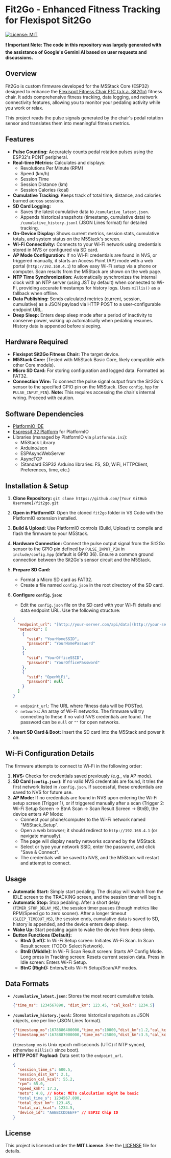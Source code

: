 # Fit2Go - Enhanced Fitness Tracking for Flexispot Sit2Go

[![License: MIT](https://img.shields.io/badge/License-MIT-yellow.svg)](https://opensource.org/licenses/MIT) 

**❗ Important Note: The code in this repository was largely generated with the assistance of Google's Gemini AI based on user requests and discussions.**

## Overview

Fit2Go is custom firmware developed for the M5Stack Core (ESP32) designed to enhance the [Flexispot Fitness Chair F1C (a.k.a. Sit2Go)](https://www.flexispot.com/sit2go-2-in-1-fitness-chair-eco) fitness chair. It adds comprehensive fitness tracking, data logging, and network connectivity features, allowing you to monitor your pedaling activity while you work or relax.

This project reads the pulse signals generated by the chair's pedal rotation sensor and translates them into meaningful fitness metrics.

## Features

* **Pulse Counting:** Accurately counts pedal rotation pulses using the ESP32's PCNT peripheral.
* **Real-time Metrics:** Calculates and displays:
    * Revolutions Per Minute (RPM)
    * Speed (km/h)
    * Session Time
    * Session Distance (km)
    * Session Calories (kcal)
* **Cumulative Tracking:** Keeps track of total time, distance, and calories burned across sessions.
* **SD Card Logging:**
    * Saves the latest cumulative data to `/cumulative_latest.json`.
    * Appends historical snapshots (timestamp, cumulative data) to `/cumulative_history.jsonl` (JSON Lines format) for detailed tracking.
* **On-Device Display:** Shows current metrics, session stats, cumulative totals, and system status on the M5Stack's screen.
* **Wi-Fi Connectivity:** Connects to your Wi-Fi network using credentials stored in NVS or configured via SD card.
* **AP Mode Configuration:** If no Wi-Fi credentials are found in NVS, or triggered manually, it starts an Access Point (AP) mode with a web portal (`http://192.168.4.1`) to allow easy Wi-Fi setup via a phone or computer. Scan results from the M5Stack are shown on the web page.
* **NTP Time Synchronization:** Automatically synchronizes the internal clock with an NTP server (using JST by default) when connected to Wi-Fi, providing accurate timestamps for history logs. Uses `millis()` as a fallback when offline.
* **Data Publishing:** Sends calculated metrics (current, session, cumulative) as a JSON payload via HTTP POST to a user-configurable endpoint URL.
* **Deep Sleep:** Enters deep sleep mode after a period of inactivity to conserve power, waking up automatically when pedaling resumes. History data is appended before sleeping.

## Hardware Required

* **Flexispot Sit2Go Fitness Chair:** The target device.
* **M5Stack Core:** (Tested with M5Stack Basic Core, likely compatible with other Core models).
* **Micro SD Card:** For storing configuration and logged data. Formatted as FAT32.
* **Connection Wire:** To connect the pulse signal output from the Sit2Go's sensor to the specified GPIO pin on the M5Stack. (See `config.hpp` for `PULSE_INPUT_PIN`). **Note:** This requires accessing the chair's internal wiring. Proceed with caution.

## Software Dependencies

* [PlatformIO IDE](https://platformio.org/)
* [Espressif 32 Platform](https://registry.platformio.org/platforms/platformio/espressif32) for PlatformIO
* Libraries (managed by PlatformIO via `platformio.ini`):
    * M5Stack Library
    * ArduinoJson
    * ESPAsyncWebServer
    * AsyncTCP
    * (Standard ESP32 Arduino libraries: FS, SD, WiFi, HTTPClient, Preferences, time, etc.)

## Installation & Setup

1.  **Clone Repository:** `git clone https://github.com/[Your GitHub Username]/fit2go.git`
2.  **Open in PlatformIO:** Open the cloned `fit2go` folder in VS Code with the PlatformIO extension installed.
3.  **Build & Upload:** Use PlatformIO controls (Build, Upload) to compile and flash the firmware to your M5Stack.
4.  **Hardware Connection:** Connect the pulse output signal from the Sit2Go sensor to the GPIO pin defined by `PULSE_INPUT_PIN` in `include/config.hpp` (default is GPIO 36). Ensure a common ground connection between the Sit2Go's sensor circuit and the M5Stack.
5.  **Prepare SD Card:**
    * Format a Micro SD card as FAT32.
    * Create a file named `config.json` in the root directory of the SD card.
6.  **Configure `config.json`:**
    * Edit the `config.json` file on the SD card with your Wi-Fi details and data endpoint URL. Use the following structure:

    ```json
    {
      "endpoint_url": "[http://your-server.com/api/data](http://your-server.com/api/data)",
      "networks": [
        {
          "ssid": "YourHomeSSID",
          "password": "YourHomePassword"
        },
        {
          "ssid": "YourOfficeSSID",
          "password": "YourOfficePassword"
        },
        {
          "ssid": "OpenWiFi",
          "password": null
        }
      ]
    }
    ```
    * `endpoint_url`: The URL where fitness data will be POSTed.
    * `networks`: An array of Wi-Fi networks. The firmware will try connecting to these if no valid NVS credentials are found. The password can be `null` or `""` for open networks.
7.  **Insert SD Card & Boot:** Insert the SD card into the M5Stack and power it on.

## Wi-Fi Configuration Details

The firmware attempts to connect to Wi-Fi in the following order:

1.  **NVS:** Checks for credentials saved previously (e.g., via AP mode).
2.  **SD Card (`config.json`):** If no valid NVS credentials are found, it tries the first network listed in `/config.json`. If successful, these credentials are saved to NVS for future use.
3.  **AP Mode:** If no credentials are found in NVS upon entering the Wi-Fi setup screen (Trigger 1), or if triggered manually after a scan (Trigger 2: Wi-Fi Setup Screen -> BtnA Scan -> Scan Result Screen -> BtnB), the device enters AP Mode:
    * Connect your phone/computer to the Wi-Fi network named "M5Stack_Setup".
    * Open a web browser; it should redirect to `http://192.168.4.1` (or navigate manually).
    * The page will display nearby networks scanned by the M5Stack.
    * Select or type your network SSID, enter the password, and click "Save & Connect".
    * The credentials will be saved to NVS, and the M5Stack will restart and attempt to connect.

## Usage

* **Automatic Start:** Simply start pedaling. The display will switch from the IDLE screen to the TRACKING screen, and the session timer will begin.
* **Automatic Stop:** Stop pedaling. After a short delay (`TIMER_STOP_DELAY_MS`), the session timer pauses (though metrics like RPM/Speed go to zero sooner). After a longer timeout (`SLEEP_TIMEOUT_MS`), the session ends, cumulative data is saved to SD, history is appended, and the device enters deep sleep.
* **Wake Up:** Start pedaling again to wake the device from deep sleep.
* **Button Functions (Default):**
    * **BtnA (Left):** In Wi-Fi Setup screen: Initiates Wi-Fi Scan. In Scan Result screen: (TODO: Select Network).
    * **BtnB (Middle):** In Wi-Fi Scan Result screen: Starts AP Config Mode. Long press in Tracking screen: Resets current session data. Press in Idle screen: Enters Wi-Fi Setup.
    * **BtnC (Right):** Enters/Exits Wi-Fi Setup/Scan/AP modes.

## Data Formats

* **`/cumulative_latest.json`:** Stores the most recent cumulative totals.
    ```json
    {"time_ms": 1234567890, "dist_km": 123.45, "cal_kcal": 1234.5}
    ```
* **`/cumulative_history.jsonl`:** Stores historical snapshots as JSON objects, one per line (JSON Lines format).
    ```json
    {"timestamp_ms":1678886400000,"time_ms":10000,"dist_km":1.2,"cal_kcal":50.1}
    {"timestamp_ms":1678887000000,"time_ms":25000,"dist_km":3.5,"cal_kcal":120.3}
    ```
    (`timestamp_ms` is Unix epoch milliseconds (UTC) if NTP synced, otherwise `millis()` since boot).
* **HTTP POST Payload:** Data sent to the `endpoint_url`.
    ```json
    {
      "session_time_s": 600.5,
      "session_dist_km": 2.1,
      "session_cal_kcal": 55.2,
      "rpm": 65.0,
      "speed_kmh": 17.2,
      "mets": 4.0, // Note: METs calculation might be basic
      "total_time_s": 1234567.890,
      "total_dist_km": 123.45,
      "total_cal_kcal": 1234.5,
      "device_id": "AABBCCDDEEFF" // ESP32 Chip ID
    }
    ```

## License

This project is licensed under the **MIT License**. See the [LICENSE](LICENSE) file for details.